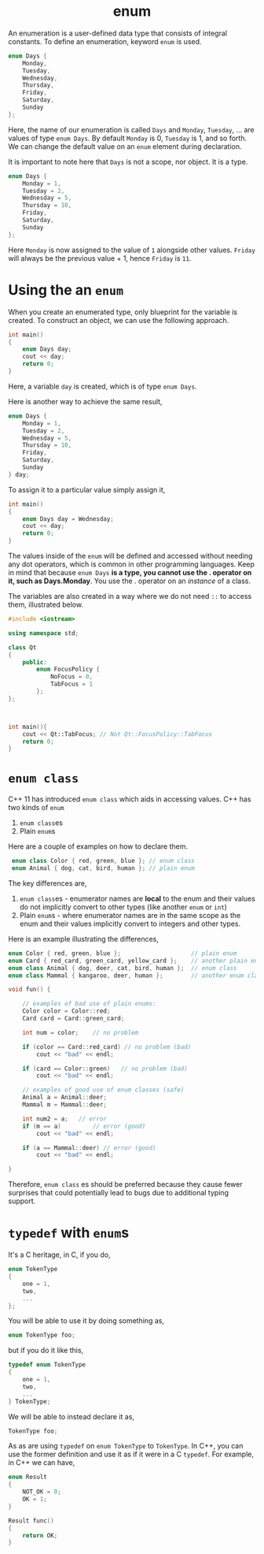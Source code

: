 <div align="center">
  <h1> enum </h1>
</div>

An enumeration is a user-defined data type that consists of integral constants. To define an enumeration, keyword `enum` is used.

```C++
enum Days {
    Monday, 
    Tuesday, 
    Wednesday, 
    Thursday, 
    Friday, 
    Saturday,
    Sunday
};
```

Here, the name of our enumeration is called `Days` and `Monday`, `Tuesday`, ... are values of type `enum Days`. By default `Monday` is 0, `Tuesday` is 1, and so forth. We can change the default value on an `enum` element during declaration.

It is important to note here that `Days` is not a scope, nor object. It is a type.

```C++
enum Days {
    Monday = 1, 
    Tuesday = 2, 
    Wednesday = 5, 
    Thursday = 10, 
    Friday, 
    Saturday, 
    Sunday
};
```

Here `Monday` is now assigned to the value of `1` alongside other values. `Friday` will always be the previous value + 1, hence `Friday` is `11`.

# Using the an `enum`

When you create an enumerated type, only blueprint for the variable is created. To construct an object, we can use the following approach.

```C++
int main()
{
    enum Days day;
    cout << day;
    return 0;
}
```


Here, a variable `day` is created, which is of type `enum Days`.

Here is another way to achieve the same result,

```C++
enum Days {
    Monday = 1, 
    Tuesday = 2, 
    Wednesday = 5, 
    Thursday = 10, 
    Friday, 
    Saturday, 
    Sunday
} day;
```

To assign it to a particular value simply assign it,

```C++
int main()
{
    enum Days day = Wednesday;
    cout << day;
    return 0;
}
```

The values inside of the `enum` will be defined and accessed without needing any dot operators, which is common in other programming languages. Keep in mind that because `enum Days` **is a type, you cannot use the . operator on it, such as Days.Monday**. You use the . operator on an *instance* of a class.

The variables are also created in a way where we do not need `::` to access them, illustrated below.

```C++
#include <iostream>

using namespace std;

class Qt 
{
    public:
        enum FocusPolicy {
            NoFocus = 0,
            TabFocus = 1
        };
};



int main(){
    cout << Qt::TabFocus; // Not Qt::FocusPolicy::TabFocus
    return 0;
}
```

# `enum class`

C++ 11 has introduced `enum class` which aids in accessing values. C++ has two kinds of `enum`

1. `enum class`es
2. Plain `enum`s

Here are a couple of examples on how to declare them.

```C++
 enum class Color { red, green, blue }; // enum class
 enum Animal { dog, cat, bird, human }; // plain enum 
```

The key differences are,

1. `enum class`es - enumerator names are **local** to the enum and their values do not implicitly convert to other types (like another `enum` or `int`)
2. Plain `enum`s - where enumerator names are in the same scope as the enum and their values implicitly convert to integers and other types.

Here is an example illustrating the differences,

```C++
enum Color { red, green, blue };                    // plain enum 
enum Card { red_card, green_card, yellow_card };    // another plain enum 
enum class Animal { dog, deer, cat, bird, human };  // enum class
enum class Mammal { kangaroo, deer, human };        // another enum class

void fun() {

    // examples of bad use of plain enums:
    Color color = Color::red;
    Card card = Card::green_card;

    int num = color;    // no problem

    if (color == Card::red_card) // no problem (bad)
        cout << "bad" << endl;

    if (card == Color::green)   // no problem (bad)
        cout << "bad" << endl;

    // examples of good use of enum classes (safe)
    Animal a = Animal::deer;
    Mammal m = Mammal::deer;

    int num2 = a;   // error
    if (m == a)         // error (good)
        cout << "bad" << endl;

    if (a == Mammal::deer) // error (good)
        cout << "bad" << endl;

}
```

Therefore, `enum class` es should be preferred because they cause fewer surprises that could potentially lead to bugs due to additional typing support.

# `typedef` with `enum`s

It's a C heritage, in C, if you do,

```C
enum TokenType
{
    one = 1,
    two,
    ...
};
```

You will be able to use it by doing something as,

```C
enum TokenType foo;
```

but if you do it like this,

```C
typedef enum TokenType
{
    one = 1,
    two,
    ...
} TokenType;
```

We will be able to instead declare it as,

```C
TokenType foo;
```

As as are using `typedef` on `enum TokenType` to `TokenType`. In C++, you can use the former definition and use it as if it were in a C `typedef`. For example, in C++ we can have,

```C++
enum Result
{
    NOT_OK = 0;
    OK = 1;
}

Result func()
{
    return OK;
}
```